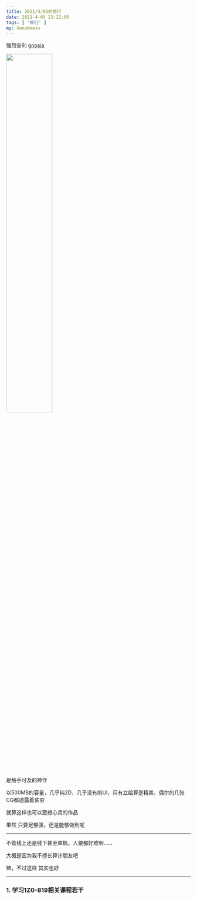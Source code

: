 ```yaml
---
title: 2021/4/05的修行
date: 2021-4-05 23:22:00
tags: [ '修行' ]
my: XenoAmess
---
```


强烈安利 [gnosia](https://www.nintendo.com/games/detail/gnosia-switch/) 

<img src="https://assets.nintendo.com/image/upload/c_pad,f_auto,h_613,q_auto,w_1089/ncom/en_US/games/switch/g/gnosia-switch/hero?v=2021040419" width="50%" height="50%" />

是触手可及的神作

以500MB的容量，几乎纯2D，几乎没有的UI，只有立绘算是精美，偶尔的几张CG都透露着贫穷

就算这样也可以震撼心灵的作品

果然 只要足够强，还是能够做到呢

---

不管线上还是线下甚至单机，人狼都好难啊……

大概是因为我不擅长算计朋友吧

嘛，不过这样 其实也好

---

### 1. 学习1Z0-819相关课程若干
